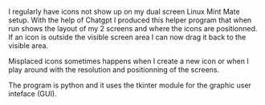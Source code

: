 I regularly have icons not show up on my dual screen Linux Mint Mate setup.  With the help of Chatgpt I produced this helper program that when run shows
the layout of my 2 screens and where the icons are positionned.  If an icon is outside the visible screen area I can now drag it back to the visible area.

Misplaced icons sometimes happens when I create a new icon or when I play around with the resolution and positionning of the screens.

The program is python and it uses the tkinter module for the graphic user inteface (GUI).
